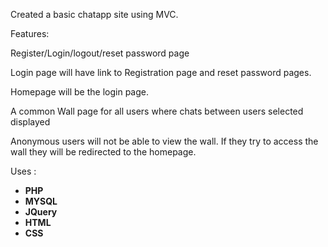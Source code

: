 Created a basic chatapp site using MVC.

Features:

Register/Login/logout/reset password page

Login page will have link to Registration page and reset password pages.

Homepage will be the login page.

A common Wall page for all users where chats between users selected displayed

Anonymous users will not be able to view the wall. If they try to access the wall they will be redirected to the homepage.

Uses :
  <ul>
  <li><strong>PHP</strong></li>
  <li><strong>MYSQL</strong></li>
  <li><strong>JQuery</strong></li>
  <li><strong>HTML</strong></li>
  <li><strong>CSS</strong></li>
  </ul>

